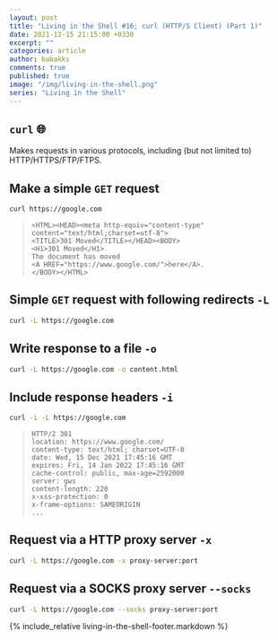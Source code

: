 ```yaml
---
layout: post
title: "Living in the Shell #16; curl (HTTP/S Client) (Part 1)"
date: 2021-12-15 21:15:00 +0330
excerpt: ""
categories: article
author: babakks
comments: true
published: true
image: "/img/living-in-the-shell.png"
series: "Living in the Shell"
---
```


## `curl` 🌐

Makes requests in various protocols, including (but not limited to) HTTP/HTTPS/FTP/FTPS.

## Make a simple `GET` request

```sh
curl https://google.com
```

> ```text
> <HTML><HEAD><meta http-equiv="content-type" content="text/html;charset=utf-8">
> <TITLE>301 Moved</TITLE></HEAD><BODY>
> <H1>301 Moved</H1>
> The document has moved
> <A HREF="https://www.google.com/">here</A>.
> </BODY></HTML>
> ```

## Simple `GET` request with following redirects `-L`

```sh
curl -L https://google.com
```

## Write response to a file `-o`

```sh
curl -L https://google.com -o content.html
```

## Include response headers `-i`

```sh
curl -i -L https://google.com
```

> ```text
> HTTP/2 301 
> location: https://www.google.com/
> content-type: text/html; charset=UTF-8
> date: Wed, 15 Dec 2021 17:45:16 GMT
> expires: Fri, 14 Jan 2022 17:45:16 GMT
> cache-control: public, max-age=2592000
> server: gws
> content-length: 220
> x-xss-protection: 0
> x-frame-options: SAMEORIGIN
> ...
> ```

## Request via a HTTP proxy server `-x`

```sh
curl -L https://google.com -x proxy-server:port
```

## Request via a SOCKS proxy server `--socks`

```sh
curl -L https://google.com --socks proxy-server:port
```

{% include_relative living-in-the-shell-footer.markdown %}
